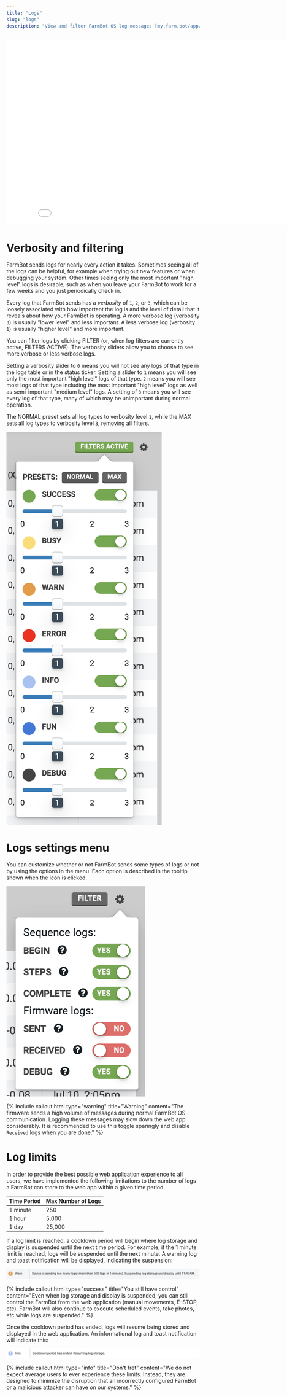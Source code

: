 ```yaml
---
title: "Logs"
slug: "logs"
description: "View and filter FarmBot OS log messages [my.farm.bot/app/logs](https://my.farm.bot/app/logs)"
---
```



<iframe class="embedly-embed" src="//cdn.embedly.com/widgets/media.html?url=http%3A%2F%2Fwww.youtube.com%2Fwatch%3Fv%3D46VgOoTvx4o&src=http%3A%2F%2Fwww.youtube.com%2Fembed%2F46VgOoTvx4o&type=text%2Fhtml&key=f2aa6fc3595946d0afc3d76cbbd25dc3&schema=youtube" width="854" height="480" scrolling="no" frameborder="0" allow="autoplay; fullscreen" allowfullscreen="true"></iframe>



# Verbosity and filtering

FarmBot sends logs for nearly every action it takes. Sometimes seeing all of the logs can be helpful, for example when trying out new features or when debugging your system. Other times seeing only the most important "high level" logs is desirable, such as when you leave your FarmBot to work for a few weeks and you just periodically check in.

Every log that FarmBot sends has a *verbosity* of `1`, `2`, or `3`, which can be loosely associated with how important the log is and the level of detail that it reveals about how your FarmBot is operating. A more verbose log (verbosity `3`) is usually "lower level" and less important. A less verbose log (verbosity `1`) is usually "higher level" and more important.

You can filter logs by clicking <span class="fb-button fb-gray">FILTER</span> (or, when log filters are currently active, <span class="fb-button fb-green">FILTERS ACTIVE</span>). The verbosity sliders allow you to choose to see more verbose or less verbose logs.

Setting a verbosity slider to `0` means you will not see any logs of that type in the logs table or in the status ticker. Setting a slider to `1` means you will see only the most important "high level" logs of that type. `2` means you will see most logs of that type including the most important "high level" logs as well as semi-important "medium level" logs. A setting of `3` means you will see every log of that type, many of which may be unimportant during normal operation.

The <span class="fb-button fb-gray">NORMAL</span> preset sets all log types to verbosity level `1`, while the <span class="fb-button fb-gray">MAX</span> sets all log types to verbosity level `3`, removing all filters.

![Screen Shot 2019-07-10 at 4.06.29 PM.png](_images/Screen_Shot_2019-07-10_at_4.06.29_PM.png)



# Logs settings menu

You can customize whether or not FarmBot sends some types of logs or not by using the options in the <i class='fa fa-cog'></i> menu. Each option is described in the tooltip shown when the <span class="fb-tooltip"><i class='fa fa-question'></i></span> icon is clicked.

![Screen Shot 2019-07-10 at 4.05.39 PM.png](_images/Screen_Shot_2019-07-10_at_4.05.39_PM.png)



{%
include callout.html
type="warning"
title="Warning"
content="The firmware sends a high volume of messages during normal FarmBot OS communication. Logging these messages may slow down the web app considerably. It is recommended to use this toggle sparingly and disable `Received` logs when you are done."
%}



# Log limits

In order to provide the best possible web application experience to all users, we have implemented the following limitations to the number of logs a FarmBot can store to the web app within a given time period.

|Time Period                   |Max Number of Logs            |
|------------------------------|------------------------------|
|1 minute                      |250
|1 hour                        |5,000
|1 day                         |25,000

If a log limit is reached, a cooldown period will begin where log storage and display is suspended until the next time period. For example, if the 1 minute limit is reached, logs will be suspended until the next minute. A warning log and toast notification will be displayed, indicating the suspension:

![Screen Shot 2018-08-15 at 12.23.33 PM.png](_images/Screen_Shot_2018-08-15_at_12.23.33_PM.png)



{%
include callout.html
type="success"
title="You still have control"
content="Even when log storage and display is suspended, you can still control the FarmBot from the web application (manual movements, E-STOP, etc). FarmBot will also continue to execute scheduled events, take photos, etc while logs are suspended."
%}

Once the cooldown period has ended, logs will resume being stored and displayed in the web application. An informational log and toast notification will indicate this:

![Screen Shot 2018-08-15 at 12.23.42 PM.png](_images/Screen_Shot_2018-08-15_at_12.23.42_PM.png)



{%
include callout.html
type="info"
title="Don't fret"
content="We do not expect average users to ever experience these limits. Instead, they are designed to minimize the disruption that an incorrectly configured FarmBot or a malicious attacker can have on our systems."
%}

